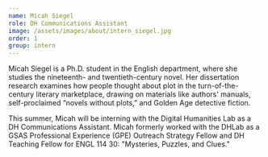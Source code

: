 ```yaml
---
name: Micah Siegel
role: DH Communications Assistant
image: /assets/images/about/intern_siegel.jpg
order: 1
group: intern
---
```

Micah Siegel is a Ph.D. student in the English department, where she studies the nineteenth- and twentieth-century novel. Her dissertation research examines how people thought about plot in the turn-of-the-century literary marketplace, drawing on materials like authors' manuals, self-proclaimed “novels without plots,” and Golden Age detective fiction.

This summer, Micah will be interning with the Digital Humanities Lab as a DH Communications Assistant. Micah formerly worked with the DHLab as a GSAS Professional Experience (GPE) Outreach Strategy Fellow and DH Teaching Fellow for ENGL 114 30: "Mysteries, Puzzles, and Clues."
